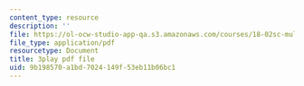 ```yaml
---
content_type: resource
description: ''
file: https://ol-ocw-studio-app-qa.s3.amazonaws.com/courses/18-02sc-multivariable-calculus-fall-2010/9b198570a1bd7024149f53eb11b06bc1_fWOGfzC3IeY.pdf
file_type: application/pdf
resourcetype: Document
title: 3play pdf file
uid: 9b198570-a1bd-7024-149f-53eb11b06bc1
---
```

